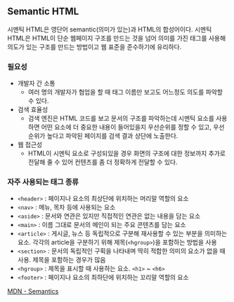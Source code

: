 ## Semantic HTML
시멘틱 HTML은 영단어 semantic(의미가 있는)과 HTML의 합성어이다. 시멘틱 HTML은 HTML이 단순 웹페이지 구조를 만드는 것을 넘어 의미를 가진 태그를 사용해 의도가 있는 구조를 만드는 방법이고 웹 표준을 준수하기에 유리하다.
### 필요성
- 개발자 간 소통
  - 여러 명의 개발자가 협업을 할 때 태그 이름만 보고도 어느정도 의도를 파악할 수 있다.
- 검색 효율성
  - 검색 엔진은 HTML 코드를 보고 문서의 구조를 파악하는데 시멘틱 요소를 사용하면 어떤 요소에 더 중요한 내용이 들어있을지 우선순위를 정할 수 있고, 우선순위가 높다고 파악된 페이지를 검색 결과 상단에 노출한다.
- 웹 접근성
  - HTML이 시멘틱 요소로 구성되있을 경우 화면의 구조에 대한 정보까지 추가로 전달해 줄 수 있어 컨텐츠를 좀 더 정확하게 전달할 수 있다.
### 자주 사용되는 태그 종류
- `<header>` : 페이지나 요소의 최상단에 위치하는 머리말 역할의 요소
- `<nav>` : 메뉴, 목차 등에 사용되는 요소
- `<aside>` : 문서와 연관은 있지만 직접적인 연관은 없는 내용을 담는 요소
- `<main>` : 이름 그대로 문서의 메인이 되는 주요 콘텐츠를 담는 요소
- `<article>` : 게시글, 뉴스 등 독립적으로 구분해 재사용할 수 있는 부분을 의미하는 요소. 각각의 article을 구분하기 위해 제목(`<hgroup>`)을 포함하는 방법을 사용
- `<section>` : 문서의 독립적인 구획을 나타내며 딱히 적합한 의미의 요소가 없을 때 사용. 제목을 포함하는 경우가 많음
- `<hgroup>` : 제목을 표시할 때 사용하는 요소. `<h1>` ~ `<h6>`
- `<footer>` : 페이지나 요소의 최하단에 위치하는 꼬리말 역할의 요소



[MDN - Semantics](https://developer.mozilla.org/ko/docs/Glossary/Semantics)